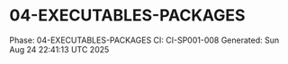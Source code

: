 # 04-EXECUTABLES-PACKAGES
Phase: 04-EXECUTABLES-PACKAGES
CI: CI-SP001-008
Generated: Sun Aug 24 22:41:13 UTC 2025
